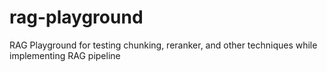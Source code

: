 # rag-playground
RAG Playground for testing chunking, reranker, and other techniques while implementing RAG pipeline
